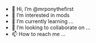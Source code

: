- 👋 Hi, I’m @mrponythefirst
- 👀 I’m interested in mods
- 🌱 I’m currently learning ...
- 💞️ I’m looking to collaborate on ...
- 📫 How to reach me ...

<!---
mrponythefirst/mrponythefirst is a ✨ special ✨ repository because its `README.md` (this file) appears on your GitHub profile.
You can click the Preview link to take a look at your changes.
--->
